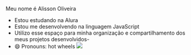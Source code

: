 Meu nome é Alisson Oliveira

- Estou estudando na Alura
- Estou me desenvolvendo na linguagem JavaScript
- Utilizo esse espaço para minha organização e compartilhamento dos meus projetos desenvolvidos-
- 😄 Pronouns: hot wheels
  ![](https://media1.tenor.com/m/B37civHXknkAAAAC/black-kid.gif)
